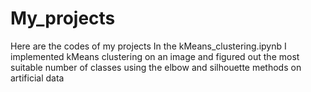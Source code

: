 # My_projects
Here are the codes of my projects
In the kMeans_clustering.ipynb I implemented kMeans clustering on an image and figured out the most suitable number of classes using the elbow and silhouette methods on artificial data
